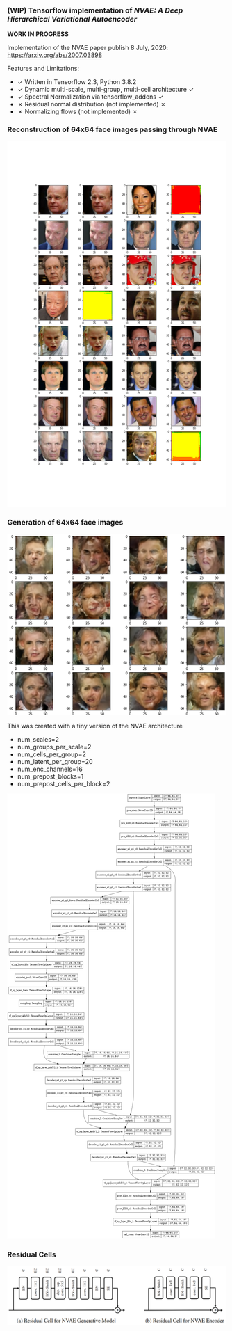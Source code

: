 ### (WIP) Tensorflow implementation of *NVAE:  A Deep Hierarchical Variational Autoencoder*

**WORK IN PROGRESS**

Implementation of the NVAE paper publish 8 July, 2020: https://arxiv.org/abs/2007.03898

Features and Limitations:
* ✓ Written in Tensorflow 2.3, Python 3.8.2
* ✓ Dynamic multi-scale, multi-group, multi-cell architecture ✓
* ✓ Spectral Normalization via tensorflow_addons ✓
* ✗ Residual normal distribution (not implemented) ✗ 
* ✗ Normalizing flows (not implemented) ✗ 


### Reconstruction of 64x64 face images passing through NVAE
![](images/nvae_roundtrip_samples.png)

### Generation of 64x64 face images 
![](images/nvae_gen_random.png)

This was created with a tiny version of the NVAE architecture
* num_scales=2
* num_groups_per_scale=2
* num_cells_per_group=2
* num_latent_per_group=20
* num_enc_channels=16
* num_prepost_blocks=1
* num_prepost_cells_per_block=2

![](images/small_nvae.png)


### Residual Cells

![](images/nvae_residual_cell_diagram.png)

